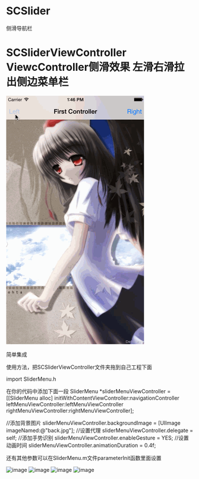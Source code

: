 # SCSlider
侧滑导航栏
# SCSliderViewController ViewcController侧滑效果 左滑右滑拉出侧边菜单栏 

![image](https://raw.githubusercontent.com/MonkeyS914/SCSlider/master/screenshot/123.gif?2)

简单集成 

使用方法，把SCSliderViewController文件夹拖到自己工程下面 

import SliderMenu.h 

在你的代码中添加下面一段
SliderMenu *sliderMenuViewController = [[SliderMenu alloc] initWithContentViewController:navigationController leftMenuViewController:leftMenuViewController rightMenuViewController:rightMenuViewController]; 

//添加背景图片 
sliderMenuViewController.backgroundImage = [UIImage imageNamed:@"back.jpg"]; 
//设置代理 
sliderMenuViewController.delegate = self; 
//添加手势识别 
sliderMenuViewController.enableGesture = YES; 
//设置动画时间 
sliderMenuViewController.animationDuration = 0.4f; 

还有其他参数可以在SliderMenu.m文件parameterInit函数里面设置



![image](http://ww4.sinaimg.cn/bmiddle/7cafd2d5jw1euuga1hspvj20ku112tfm.jpg)
![image](http://ww4.sinaimg.cn/bmiddle/7cafd2d5jw1euuga0t1kfj20ku112gsg.jpg) 
![image](http://ww3.sinaimg.cn/bmiddle/7cafd2d5jw1euug9ytn6rj20ku1120vz.jpg)
![image](http://ww3.sinaimg.cn/bmiddle/7cafd2d5jw1euug9y1fhxj20ku112q4s.jpg) 



